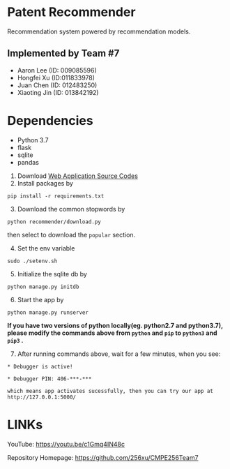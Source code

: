 # Patent Recommender 

Recommendation system powered by recommendation models.
## Implemented by Team #7
* Aaron Lee (ID: 009085596)
* Hongfei Xu (ID:011833978)
* Juan Chen (ID: 012483250)
* Xiaoting Jin (ID: 013842192)

# Dependencies
* Python 3.7
* flask
* sqlite
* pandas


1. Download [Web Application Source Codes](https://github.com/256xu/CMPE256Team7/tree/master/app_patent_recommend_master)
2. Install packages by

`pip install -r requirements.txt`

3. Download the common stopwords by

`python recommender/download.py`

then select to download the `popular` section.

4. Set the env variable

`sudo ./setenv.sh`

5. Initialize the sqlite db by

`python manage.py initdb`

6. Start the app by

`python manage.py runserver`



**If you have two versions of python locally(eg. python2.7 and python3.7), please modify the commands above from `python` and `pip` to `python3` and `pip3` .**

7. After running commands above, wait for a few minutes, when you see: 

  `* Debugger is active!`
  
  `* Debugger PIN: 406-***-***`
  
    which means app activates sucessfully, then you can try our app at http://127.0.0.1:5000/ 




# LINKs
YouTube: https://youtu.be/c1Gmq4IN48c

Repository Homepage: https://github.com/256xu/CMPE256Team7
